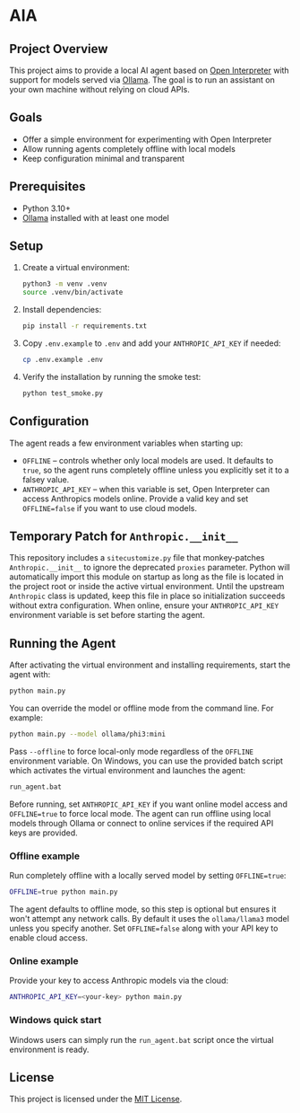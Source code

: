 # AIA

## Project Overview
This project aims to provide a local AI agent based on [Open Interpreter](https://github.com/OpenInterpreter/open-interpreter) with support for models served via [Ollama](https://ollama.ai/). The goal is to run an assistant on your own machine without relying on cloud APIs.

## Goals
- Offer a simple environment for experimenting with Open Interpreter
- Allow running agents completely offline with local models
- Keep configuration minimal and transparent

## Prerequisites
- Python 3.10+
- [Ollama](https://ollama.ai/) installed with at least one model

## Setup
1. Create a virtual environment:
   ```bash
   python3 -m venv .venv
   source .venv/bin/activate
   ```
2. Install dependencies:
   ```bash
   pip install -r requirements.txt
3. Copy `.env.example` to `.env` and add your `ANTHROPIC_API_KEY` if needed:
   ```bash
   cp .env.example .env
   ```
4. Verify the installation by running the smoke test:
   ```bash
   python test_smoke.py
   ```

## Configuration
The agent reads a few environment variables when starting up:

- `OFFLINE` – controls whether only local models are used. It defaults to
  `true`, so the agent runs completely offline unless you explicitly set it to a
  falsey value.
- `ANTHROPIC_API_KEY` – when this variable is set, Open Interpreter can access
  Anthropics models online. Provide a valid key and set `OFFLINE=false` if you
  want to use cloud models.

## Temporary Patch for `Anthropic.__init__`
This repository includes a `sitecustomize.py` file that monkey‑patches
`Anthropic.__init__` to ignore the deprecated `proxies` parameter. Python will
automatically import this module on startup as long as the file is located in the
project root or inside the active virtual environment. Until the upstream
`Anthropic` class is updated, keep this file in place so initialization succeeds
without extra configuration. When online, ensure your `ANTHROPIC_API_KEY`
environment variable is set before starting the agent.

## Running the Agent
After activating the virtual environment and installing requirements, start the agent with:
```bash
python main.py
```
You can override the model or offline mode from the command line. For example:
```bash
python main.py --model ollama/phi3:mini
```
Pass `--offline` to force local-only mode regardless of the `OFFLINE` environment variable.
On Windows, you can use the provided batch script which activates the
virtual environment and launches the agent:
```bat
run_agent.bat
```
Before running, set `ANTHROPIC_API_KEY` if you want online model access
and `OFFLINE=true` to force local mode.
The agent can run offline using local models through Ollama or connect to online services if the required API keys are provided.

### Offline example
Run completely offline with a locally served model by setting `OFFLINE=true`:
```bash
OFFLINE=true python main.py
```
The agent defaults to offline mode, so this step is optional but ensures it won't
attempt any network calls. By default it uses the `ollama/llama3` model unless
you specify another. Set `OFFLINE=false` along with your API key to enable
cloud access.

### Online example
Provide your key to access Anthropic models via the cloud:
```bash
ANTHROPIC_API_KEY=<your-key> python main.py
```

### Windows quick start
Windows users can simply run the `run_agent.bat` script once the virtual environment is ready.

## License
This project is licensed under the [MIT License](LICENSE).
